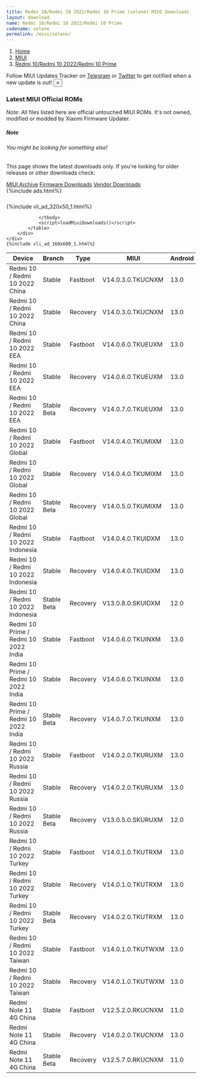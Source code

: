 ```yaml
---
title: Redmi 10/Redmi 10 2022/Redmi 10 Prime (selene) MIUI Downloads
layout: download
name: Redmi 10/Redmi 10 2022/Redmi 10 Prime
codename: selene
permalink: /miui/selene/
---
```

<nav aria-label="breadcrumb">
    <ol class="breadcrumb">
        <li class="breadcrumb-item"><a href="/">Home</a></li>
        <li class="breadcrumb-item"><a href="/miui/">MIUI</a></li>
        <li class="breadcrumb-item active" aria-current="page"><a href="/miui/selene/">Redmi 10/Redmi 10 2022/Redmi 10 Prime</a></li>
    </ol>
</nav>
<div class="alert alert-primary alert-dismissible fade show" role="alert">
    Follow MIUI Updates Tracker on <a href="https://t.me/MIUIUpdatesTracker" class="alert-link">Telegram</a>
     or <a href="https://twitter.com/MiFwUpdater" class="alert-link">Twitter</a> to get notified when a new update is out!
    <button type="button" class="close" data-dismiss="alert" aria-label="Close">
        <span aria-hidden="true">&times;</span>
    </button>
</div>

### Latest MIUI Official ROMs
*Note*: All files listed here are official untouched MIUI ROMs. It's not owned, modified or modded by Xiaomi Firmware Updater.
<div class="card">
  <div class="card-body">
    <h5 class="card-title">Note</h5>
    <h6 class="card-subtitle mb-2 text-muted">You might be looking for something else!</h6>
    <p class="card-text">This page shows the latest downloads only.
     If you're looking for older releases or other downloads check:</p>
    <a href="/archive/miui/selene/" class="card-link">MIUI Archive</a>
    <a href="/firmware/selene/" class="card-link">Firmware Downloads</a>
    <a href="/vendor/selene/" class="card-link">Vendor Downloads</a>
  </div>
</div>
{%include ads.html%}
<div class="row justify-content-center">
    <div class="col-10">
        <div class="table-responsive-md" style="margin-top: 25px;">
            {%include vli_ad_320x50_1.html%}
            <table id="miui" class="display dt-responsive nowrap compact table table-striped table-hover table-sm">
                <thead class="thead-dark">
                    <tr>
                        <th data-ref="device">Device</th>
                        <th data-ref="branch">Branch</th>
                        <th data-ref="type">Type</th>
                        <th data-ref="miui">MIUI</th>
                        <th data-ref="android">Android</th>
                        <th data-ref="size">Size</th>
                        <th data-ref="size">Date</th>
                        <th data-ref="link">Link</th>
                    </tr>
                </thead>
                <tbody>
                <tr><td>Redmi 10 / Redmi 10 2022 China</td><td>Stable</td><td>Fastboot</td><td>V14.0.3.0.TKUCNXM</td><td>13.0</td><td>5.4 GB</td><td>2023-05-31</td><td><a href="/miui/selene/stable/V14.0.3.0.TKUCNXM/">Download</a></td></tr>
<tr><td>Redmi 10 / Redmi 10 2022 China</td><td>Stable</td><td>Recovery</td><td>V14.0.3.0.TKUCNXM</td><td>13.0</td><td>4.1 GB</td><td>2023-06-06</td><td><a href="/miui/selene/stable/V14.0.3.0.TKUCNXM/">Download</a></td></tr>
<tr><td>Redmi 10 / Redmi 10 2022 EEA</td><td>Stable</td><td>Fastboot</td><td>V14.0.6.0.TKUEUXM</td><td>13.0</td><td>6.1 GB</td><td>2023-08-14</td><td><a href="/miui/selene/stable/V14.0.6.0.TKUEUXM/">Download</a></td></tr>
<tr><td>Redmi 10 / Redmi 10 2022 EEA</td><td>Stable</td><td>Recovery</td><td>V14.0.6.0.TKUEUXM</td><td>13.0</td><td>3.4 GB</td><td>2023-09-11</td><td><a href="/miui/selene/stable/V14.0.6.0.TKUEUXM/">Download</a></td></tr>
<tr><td>Redmi 10 / Redmi 10 2022 EEA</td><td>Stable Beta</td><td>Recovery</td><td>V14.0.7.0.TKUEUXM</td><td>13.0</td><td>3.4 GB</td><td>2023-10-12</td><td><a href="/miui/selene/stable beta/V14.0.7.0.TKUEUXM/">Download</a></td></tr>
<tr><td>Redmi 10 / Redmi 10 2022 Global</td><td>Stable</td><td>Fastboot</td><td>V14.0.4.0.TKUMIXM</td><td>13.0</td><td>6.5 GB</td><td>2023-08-03</td><td><a href="/miui/selene/stable/V14.0.4.0.TKUMIXM/">Download</a></td></tr>
<tr><td>Redmi 10 / Redmi 10 2022 Global</td><td>Stable</td><td>Recovery</td><td>V14.0.4.0.TKUMIXM</td><td>13.0</td><td>3.4 GB</td><td>2023-08-11</td><td><a href="/miui/selene/stable/V14.0.4.0.TKUMIXM/">Download</a></td></tr>
<tr><td>Redmi 10 / Redmi 10 2022 Global</td><td>Stable Beta</td><td>Recovery</td><td>V14.0.5.0.TKUMIXM</td><td>13.0</td><td>3.5 GB</td><td>2023-10-13</td><td><a href="/miui/selene/stable beta/V14.0.5.0.TKUMIXM/">Download</a></td></tr>
<tr><td>Redmi 10 / Redmi 10 2022 Indonesia</td><td>Stable</td><td>Fastboot</td><td>V14.0.4.0.TKUIDXM</td><td>13.0</td><td>5.5 GB</td><td>2023-10-12</td><td><a href="/miui/selene/stable/V14.0.4.0.TKUIDXM/">Download</a></td></tr>
<tr><td>Redmi 10 / Redmi 10 2022 Indonesia</td><td>Stable</td><td>Recovery</td><td>V14.0.4.0.TKUIDXM</td><td>13.0</td><td>3.4 GB</td><td>2023-10-19</td><td><a href="/miui/selene/stable/V14.0.4.0.TKUIDXM/">Download</a></td></tr>
<tr><td>Redmi 10 / Redmi 10 2022 Indonesia</td><td>Stable Beta</td><td>Recovery</td><td>V13.0.8.0.SKUIDXM</td><td>12.0</td><td>3.0 GB</td><td>2023-03-02</td><td><a href="/miui/selene/stable beta/V13.0.8.0.SKUIDXM/">Download</a></td></tr>
<tr><td>Redmi 10 Prime / Redmi 10 2022 India</td><td>Stable</td><td>Fastboot</td><td>V14.0.6.0.TKUINXM</td><td>13.0</td><td>4.8 GB</td><td>2023-07-26</td><td><a href="/miui/selene/stable/V14.0.6.0.TKUINXM/">Download</a></td></tr>
<tr><td>Redmi 10 Prime / Redmi 10 2022 India</td><td>Stable</td><td>Recovery</td><td>V14.0.6.0.TKUINXM</td><td>13.0</td><td>3.4 GB</td><td>2023-07-31</td><td><a href="/miui/selene/stable/V14.0.6.0.TKUINXM/">Download</a></td></tr>
<tr><td>Redmi 10 Prime / Redmi 10 2022 India</td><td>Stable Beta</td><td>Recovery</td><td>V14.0.7.0.TKUINXM</td><td>13.0</td><td>3.4 GB</td><td>2023-10-19</td><td><a href="/miui/selene/stable beta/V14.0.7.0.TKUINXM/">Download</a></td></tr>
<tr><td>Redmi 10 / Redmi 10 2022 Russia</td><td>Stable</td><td>Fastboot</td><td>V14.0.2.0.TKURUXM</td><td>13.0</td><td>5.6 GB</td><td>2023-09-26</td><td><a href="/miui/selene/stable/V14.0.2.0.TKURUXM/">Download</a></td></tr>
<tr><td>Redmi 10 / Redmi 10 2022 Russia</td><td>Stable</td><td>Recovery</td><td>V14.0.2.0.TKURUXM</td><td>13.0</td><td>3.4 GB</td><td>2023-10-13</td><td><a href="/miui/selene/stable/V14.0.2.0.TKURUXM/">Download</a></td></tr>
<tr><td>Redmi 10 / Redmi 10 2022 Russia</td><td>Stable Beta</td><td>Recovery</td><td>V13.0.5.0.SKURUXM</td><td>12.0</td><td>3.0 GB</td><td>2023-03-09</td><td><a href="/miui/selene/stable beta/V13.0.5.0.SKURUXM/">Download</a></td></tr>
<tr><td>Redmi 10 / Redmi 10 2022 Turkey</td><td>Stable</td><td>Fastboot</td><td>V14.0.1.0.TKUTRXM</td><td>13.0</td><td>5.6 GB</td><td>2023-08-03</td><td><a href="/miui/selene/stable/V14.0.1.0.TKUTRXM/">Download</a></td></tr>
<tr><td>Redmi 10 / Redmi 10 2022 Turkey</td><td>Stable</td><td>Recovery</td><td>V14.0.1.0.TKUTRXM</td><td>13.0</td><td>3.4 GB</td><td>2023-08-14</td><td><a href="/miui/selene/stable/V14.0.1.0.TKUTRXM/">Download</a></td></tr>
<tr><td>Redmi 10 / Redmi 10 2022 Turkey</td><td>Stable Beta</td><td>Recovery</td><td>V14.0.2.0.TKUTRXM</td><td>13.0</td><td>3.4 GB</td><td>2023-10-18</td><td><a href="/miui/selene/stable beta/V14.0.2.0.TKUTRXM/">Download</a></td></tr>
<tr><td>Redmi 10 / Redmi 10 2022 Taiwan</td><td>Stable</td><td>Fastboot</td><td>V14.0.1.0.TKUTWXM</td><td>13.0</td><td>5.0 GB</td><td>2023-08-03</td><td><a href="/miui/selene/stable/V14.0.1.0.TKUTWXM/">Download</a></td></tr>
<tr><td>Redmi 10 / Redmi 10 2022 Taiwan</td><td>Stable</td><td>Recovery</td><td>V14.0.1.0.TKUTWXM</td><td>13.0</td><td>3.3 GB</td><td>2023-08-14</td><td><a href="/miui/selene/stable/V14.0.1.0.TKUTWXM/">Download</a></td></tr>
<tr><td>Redmi Note 11 4G China</td><td>Stable</td><td>Fastboot</td><td>V12.5.2.0.RKUCNXM</td><td>11.0</td><td>4.6 GB</td><td>2021-11-26</td><td><a href="/miui/selenes/stable/V12.5.2.0.RKUCNXM/">Download</a></td></tr>
<tr><td>Redmi Note 11 4G China</td><td>Stable</td><td>Recovery</td><td>V14.0.2.0.TKUCNXM</td><td>13.0</td><td>4.2 GB</td><td>2023-05-16</td><td><a href="/miui/selenes/stable/V14.0.2.0.TKUCNXM/">Download</a></td></tr>
<tr><td>Redmi Note 11 4G China</td><td>Stable Beta</td><td>Recovery</td><td>V12.5.7.0.RKUCNXM</td><td>11.0</td><td>3.2 GB</td><td>2022-01-22</td><td><a href="/miui/selenes/stable beta/V12.5.7.0.RKUCNXM/">Download</a></td></tr>

                </tbody>
                <script>loadMiuiDownloads()</script>
            </table>
        </div>
    </div>
    {%include vli_ad_160x600_1.html%}
</div>
